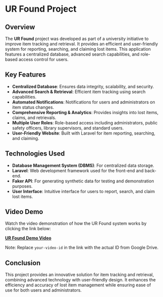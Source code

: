 # UR Found Project

## Overview
The **UR Found** project was developed as part of a university initiative to improve item tracking and retrieval. It provides an efficient and user-friendly system for reporting, searching, and claiming lost items. This application features a centralized database, advanced search capabilities, and role-based access control for users.

## Key Features
- **Centralized Database**: Ensures data integrity, scalability, and security.
- **Advanced Search & Retrieval**: Efficient item tracking using search capabilities.
- **Automated Notifications**: Notifications for users and administrators on item status changes.
- **Comprehensive Reporting & Analytics**: Provides insights into lost items, claims, and retrievals.
- **Multiple User Roles**: Role-based access including administrators, public safety officers, library supervisors, and standard users.
- **User-Friendly Website**: Built with Laravel for item reporting, searching, and claiming.

## Technologies Used
- **Database Management System (DBMS)**: For centralized data storage.
- **Laravel**: Web development framework used for the front-end and back-end.
- **Faker API**: For generating synthetic data for testing and demonstration purposes.
- **User Interface**: Intuitive interface for users to report, search, and claim lost items.

## Video Demo
Watch the video demonstration of how the UR Found system works by clicking the link below:

[**UR Found Demo Video**](https://drive.google.com/file/d/1ByJqjbY0wZjzmzE10Pfd6HBkXuTzBoXX/view?usp=sharing)

Note: Replace `your-video-id` in the link with the actual ID from Google Drive.

## Conclusion
This project provides an innovative solution for item tracking and retrieval, combining advanced technology with user-friendly design. It enhances the efficiency and accuracy of lost item management while ensuring ease of use for both users and administrators.
